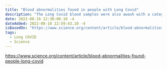 ```yaml
---
title: "Blood abnormalities found in people with Long Covid"
description: "The Long Covid blood samples were also awash with a category of “exhausted” T cells that can be recognized by certain markers they express. Such cells surge in the ongoing presence of pathogens—suggesting “the bodies of people with Long Covid are actively fighting something,” Putrino says."
date: 2022-08-16 12:30:00.10 -4
dateAdded: 2022-08-18 22:59:43.10 -4
isBasedOn: "https://www.science.org/content/article/blood-abnormalities-found-people-long-covid"
tags:
  - Long COVID
  - Science
---
```


https://www.science.org/content/article/blood-abnormalities-found-people-long-covid

